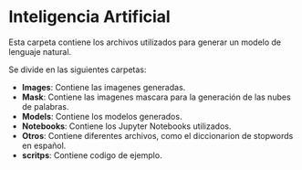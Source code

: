 # Inteligencia Artificial

Esta carpeta contiene los archivos utilizados para generar un modelo de lenguaje natural.

Se divide en las siguientes carpetas:

- **Images**: Contiene las imagenes generadas.
- **Mask**: Contiene las imagenes mascara para la generación de las nubes de palabras.
- **Models**: Contiene los modelos generados.
- **Notebooks**: Contiene los Jupyter Notebooks utilizados.
- **Otros**: Contiene diferentes archivos, como el diccionarion de stopwords en español.
- **scritps**: Contiene codigo de ejemplo.